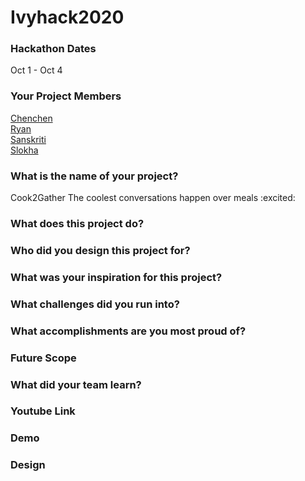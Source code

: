 # Ivyhack2020

### Hackathon Dates
Oct 1 - Oct 4
### Your Project Members
[Chenchen](https://github.com/chenchenlu) \
[Ryan](https://github.com/ryrytio) \
[Sanskriti](https://github.com/sanskritisukkal) \
[Slokha](https://github.com/slokhaiyer) 
### What is the name of your project?    
 Cook2Gather 
  The coolest conversations happen over meals :excited:
### What does this project do?

### Who did you design this project for?

### What was your inspiration for this project?

### What challenges did you run into?

### What accomplishments are you most proud of?

### Future Scope

### What did your team learn?

### Youtube Link

### Demo

### Design

